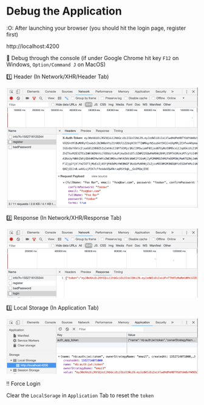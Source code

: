 # Debug the Application


:O: After launching your browser (you should hit the login page, register first)

http://localhost:4200

:link: Debug through the console (if under Google Chrome hit key `F12` on Windows, `Option/Command J` on MacOS) 

:one: Header (In Network/XHR/Header Tab)

![alt tag](./images/Header.png)

:two: Response (In Network/XHR/Response Tab)

![alt tag](./images/Response.png)

:three: Local Storage (In Application Tab)

![alt tag](./images/Application.png)

:bangbang: Force Login

Clear the `LocalSorage` in `Application` Tab to reset the `token`

